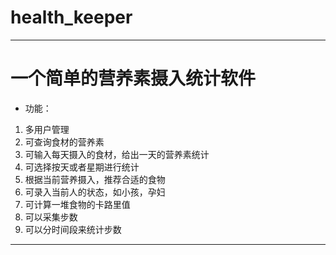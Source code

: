 # health_keeper
---
# 一个简单的营养素摄入统计软件
- 功能：
1. 多用户管理
2. 可查询食材的营养素
3. 可输入每天摄入的食材，给出一天的营养素统计
4. 可选择按天或者星期进行统计
5. 根据当前营养摄入，推荐合适的食物
6. 可录入当前人的状态，如小孩，孕妇
7. 可计算一堆食物的卡路里值
8. 可以采集步数
9. 可以分时间段来统计步数
---
